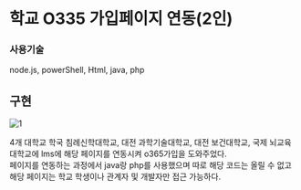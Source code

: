 # 학교 O335 가입페이지 연동(2인)

### 사용기술
node.js, powerShell, Html, java, php

## 구현
![1](https://github.com/user-attachments/assets/b7f72837-be5f-4e64-a5d5-59c1c4f45d2d)

4개 대학교
학국 침례신학대학교, 대전 과학기술대학교, 대전 보건대학교, 국제 뇌교육 대학교에 lms에 해당 페이지를 연동시켜
o365가입을 도와주었다.<br/>
페이지를 연동하는 과정에서 java랑 php를 사용했으며 따로 해당 코드는 올릴 수 없고 해당 페이지는 학교 학생이나 관계자 및 개발자만 접근 가능하다.


